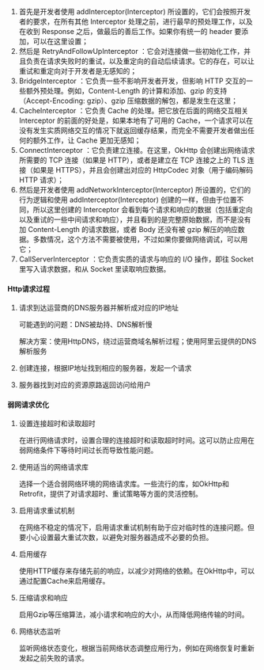1. ⾸先是开发者使⽤ addInterceptor(Interceptor) 所设置的，它们会按照开发者的要求，在所有其他 Interceptor 处理之前，进⾏最早的预处理⼯作，以及在收到 Response 之后，做最后的善后⼯作。如果你有统⼀的 header 要添加，可以在这⾥设置；
2. 然后是 RetryAndFollowUpInterceptor ：它会对连接做⼀些初始化⼯作，并且负责在请求失败时的重试，以及重定向的⾃动后续请求。它的存在，可以让重试和重定向对于开发者是⽆感知的；
3. BridgeInterceptor ：它负责⼀些不影响开发者开发，但影响 HTTP 交互的⼀些额外预处理。例如，Content-Length 的计算和添加、gzip 的⽀持（Accept-Encoding: gzip）、gzip 压缩数据的解包，都是发⽣在这⾥；
4. CacheInterceptor ：它负责 Cache 的处理。把它放在后⾯的⽹络交互相关 Interceptor 的前⾯的好处是，如果本地有了可⽤的 Cache，⼀个请求可以在没有发⽣实质⽹络交互的情况下就返回缓存结果，⽽完全不需要开发者做出任何的额外⼯作，让 Cache 更加⽆感知；
5. ConnectInterceptor ：它负责建⽴连接。在这⾥，OkHttp 会创建出⽹络请求所需要的 TCP 连接（如果是 HTTP），或者是建⽴在 TCP 连接之上的 TLS 连接（如果是 HTTPS），并且会创建出对应的 HttpCodec 对象（⽤于编码解码 HTTP 请求）；
6. 然后是开发者使⽤ addNetworkInterceptor(Interceptor) 所设置的，它们的⾏为逻辑和使⽤ addInterceptor(Interceptor) 创建的⼀样，但由于位置不同，所以这⾥创建的 Interceptor 会看到每个请求和响应的数据（包括重定向以及重试的⼀些中间请求和响应），并且看到的是完整原始数据，⽽不是没有加 Content-Length 的请求数据，或者 Body 还没有被 gzip 解压的响应数据。多数情况，这个⽅法不需要被使⽤，不过如果你要做⽹络调试，可以⽤它；
7. CallServerInterceptor ：它负责实质的请求与响应的 I/O 操作，即往 Socket ⾥写⼊请求数据，和从 Socket ⾥读取响应数据。



#### Http请求过程

1. 请求到达运营商的DNS服务器并解析成对应的IP地址

   可能遇到的问题：DNS被劫持、DNS解析慢

   解决方案：使用HttpDNS，绕过运营商域名解析过程；使用阿里云提供的DNS解析服务

2. 创建连接，根据IP地址找到相应的服务器，发起一个请求

3. 服务器找到对应的资源原路返回访问给用户



#### 弱网请求优化

1. 设置连接超时和读取超时

   在进行网络请求时，设置合理的连接超时和读取超时时间。这可以防止应用在弱网络条件下等待时间过长而导致性能问题。

2. 使用适当的网络请求库

   选择一个适合弱网络环境的网络请求库。一些流行的库，如OkHttp和Retrofit，提供了对请求超时、重试策略等方面的灵活控制。

3. 启用请求重试机制

   在网络不稳定的情况下，启用请求重试机制有助于应对临时性的连接问题。但要小心设置最大重试次数，以避免对服务器造成不必要的负担。

4. 启用缓存

   使用HTTP缓存来存储先前的响应，以减少对网络的依赖。在OkHttp中，可以通过配置Cache来启用缓存。

5. 压缩请求和响应

   启用Gzip等压缩算法，减小请求和响应的大小，从而降低网络传输的时间。

6. 网络状态监听

   监听网络状态变化，根据当前网络状态调整应用行为，例如在网络恢复时重新发起之前失败的请求。
